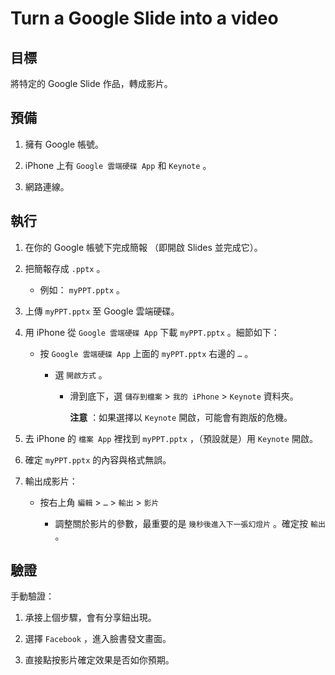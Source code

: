 # Turn a Google Slide into a video


## 目標


將特定的 Google Slide 作品，轉成影片。


## 預備


1. 擁有 Google 帳號。

1. iPhone 上有 `Google 雲端硬碟 App` 和 `Keynote` 。

1. 網路連線。


## 執行


1. 在你的 Google 帳號下完成簡報 （即開啟 Slides 並完成它）。

1. 把簡報存成 `.pptx` 。

   * 例如： `myPPT.pptx` 。

1. 上傳 `myPPT.pptx` 至 Google 雲端硬碟。

1. 用 iPhone 從 `Google 雲端硬碟 App` 下載 `myPPT.pptx` 。細節如下：

   * 按 `Google 雲端硬碟 App` 上面的 `myPPT.pptx` 右邊的 `…` 。

     * 選 `開啟方式` 。

       * 滑到底下，選 `儲存到檔案` > `我的 iPhone` > `Keynote` 資料夾。 

         **注意** ：如果選擇以 `Keynote` 開啟，可能會有跑版的危機。

1. 去 iPhone 的 `檔案 App` 裡找到 `myPPT.pptx` ，（預設就是）用 `Keynote` 開啟。

1. 確定 `myPPT.pptx` 的內容與格式無誤。

1. 輸出成影片：

   * 按右上角 `編輯` > `…` > `輸出` > `影片` 
         
     * 調整關於影片的參數，最重要的是 `幾秒後進入下一張幻燈片` 。確定按 `輸出` 。


## 驗證


手動驗證：

1. 承接上個步驟，會有分享鈕出現。

1. 選擇 `Facebook` ，進入臉書發文畫面。

1. 直接點按影片確定效果是否如你預期。